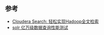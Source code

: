 ## 参考
* [Cloudera Search: 轻松实现Hadoop全文检索](http://blog.sina.com.cn/s/blog_9bf980ad010182ph.html)
* [solr 亿万级数据查询性能测试](http://www.tuicool.com/articles/eQ3Qz2)